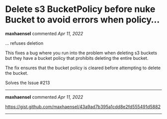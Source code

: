 # Delete s3 BucketPolicy before nuke Bucket to avoid errors when policy… 

**maxhaensel** commented *Apr 11, 2022*

… refuses deletion

This fixes a bug where you run into the problem when deleting s3 buckets but they have a bucket policy that prohibits deleting the entire bucket. 

The fix ensures that the bucket policy is cleared before attempting to delete the bucket.

Solves the Issue #213
<br />
***


**maxhaensel** commented *Apr 11, 2022*

https://gist.github.com/maxhaensel/43a9ad7b395a1cdd8e2fd555491d5882
***


